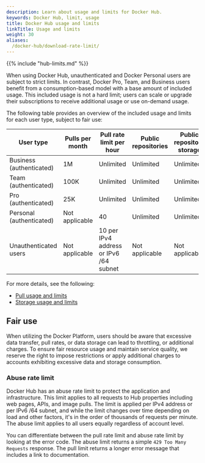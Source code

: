 ```yaml
---
description: Learn about usage and limits for Docker Hub.
keywords: Docker Hub, limit, usage
title: Docker Hub usage and limits
linkTitle: Usage and limits
weight: 30
aliases:
  /docker-hub/download-rate-limit/
---
```


{{% include "hub-limits.md" %}}

When using Docker Hub, unauthenticated and Docker Personal users are subject to
strict limits. In contrast, Docker Pro, Team, and Business users benefit from a
consumption-based model with a base amount of included usage. This included
usage is not a hard limit; users can scale or upgrade their subscriptions to
receive additional usage or use on-demand usage.

The following table provides an overview of the included usage and limits for each
user type, subject to fair use:


| User type                | Pulls per month | Pull rate limit per hour               | Public repositories | Public repository storage | Private repositories | Private repository storage |
|--------------------------|-----------------|----------------------------------------|---------------------|---------------------------|----------------------|----------------------------|
| Business (authenticated) | 1M              | Unlimited                              | Unlimited           | Unlimited                 | Unlimited            | Up to 5000 GB               |
| Team (authenticated)     | 100K            | Unlimited                              | Unlimited           | Unlimited                 | Unlimited            | Up to 500 GB                |
| Pro (authenticated)      | 25K             | Unlimited                              | Unlimited           | Unlimited                 | Unlimited            | Up to 50 GB                 |
| Personal (authenticated) | Not applicable  | 40                                     | Unlimited           | Unlimited                 | Up to 1              | Up to 2 GB                 |
| Unauthenticated users    | Not applicable  | 10 per IPv4 address or IPv6 /64 subnet | Not applicable      | Not applicable            | Not applicable       | Not applicable             |

For more details, see the following:

- [Pull usage and limits](./pulls.md)
- [Storage usage and limits](./storage.md)

## Fair use

When utilizing the Docker Platform, users should be aware that excessive data
transfer, pull rates, or data storage can lead to throttling, or additional
charges. To ensure fair resource usage and maintain service quality, we reserve
the right to impose restrictions or apply additional charges to accounts
exhibiting excessive data and storage consumption.

### Abuse rate limit

Docker Hub has an abuse rate limit to protect the application and
infrastructure. This limit applies to all requests to Hub properties including
web pages, APIs, and image pulls. The limit is applied per IPv4 address or per
IPv6 /64 subnet, and while the limit changes over time depending on load and
other factors, it's in the order of thousands of requests per minute. The abuse
limit applies to all users equally regardless of account level.

You can differentiate between the pull rate limit and abuse rate limit by
looking at the error code. The abuse limit returns a simple `429 Too Many
Requests` response. The pull limit returns a longer error message that includes
a link to documentation.
